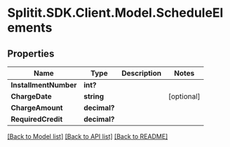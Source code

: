 # Splitit.SDK.Client.Model.ScheduleElements
## Properties

Name | Type | Description | Notes
------------ | ------------- | ------------- | -------------
**InstallmentNumber** | **int?** |  | 
**ChargeDate** | **string** |  | [optional] 
**ChargeAmount** | **decimal?** |  | 
**RequiredCredit** | **decimal?** |  | 

[[Back to Model list]](../README.md#documentation-for-models) [[Back to API list]](../README.md#documentation-for-api-endpoints) [[Back to README]](../README.md)

